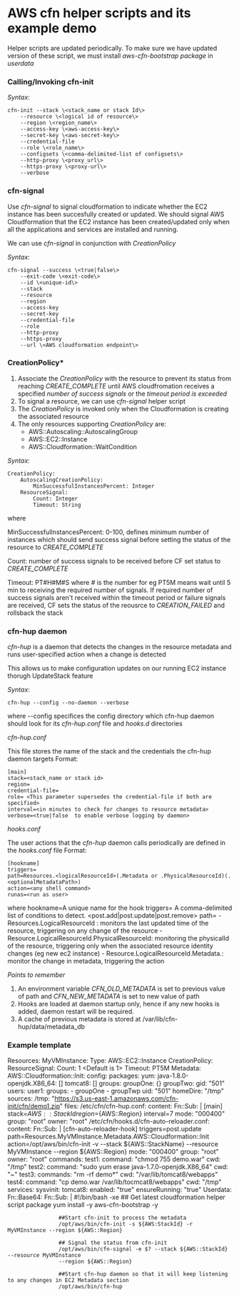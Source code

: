 
# AWS cfn helper scripts and its example demo

Helper scripts are updated periodically. To make sure we have updated version of these script, we must install *_aws-cfn-bootstrap package_* in _userdata_

### **Calling/Invoking cfn-init**

_Syntax_: 
```
cfn-init --stack \<stack_name or stack Id\>
    --resource \<logical id of resource\>
    --region \<region_name\>
    --access-key \<aws-access-key\>
    --secret-key \<aws-secret-key\>
    --credential-file 
    --role \<role_name\>
    --configsets \<comma-delimited-list of configsets\>
    --http-proxy \<proxy_url\>
    --https-proxy \<proxy-url\>
    --verbose
```

### **cfn-signal**

Use _cfn-signal_ to signal cloudformation to indicate whether the EC2 instance has been succesfully created or updated. We should signal AWS Cloudformation that the EC2 instance has been created/updated only when all the applications and services are installed and running.

We can use *cfn-signal* in conjunction with *CreationPolicy*

_Syntax_:
```
cfn-signal --success \<true|false\>
    --exit-code \<exit-code\>
    --id \<unique-id\>
    --stack
    --resource
    --region
    --access-key 
    --secret-key
    --credential-file
    --role
    --http-proxy
    --https-proxy
    --url \<AWS cloudformation endpoint\>

```

### **CreationPolicy***

1. Associate the _CreationPolicy_ with the resource to prevent its status from reaching _CREATE_COMPLETE_ until AWS cloudfromation receives a specified _number of success signals_ or the _timeout period is exceeded_
2. To signal a resource, we can use _cfn-signal_ helper script
3. The _CreationPolicy_ is invoked only when the Cloudformation is creating the associated resource
4. The only resources supporting _CreationPolicy_ are:
    - AWS::Autoscaling::AutoscalingGroup
    - AWS::EC2::Instance
    - AWS::Cloudformation::WaitCondition

_Syntax_:
```
CreationPolicy:
    AutoscalingCreationPolicy:
        MinSuccessfulInstancesPercent: Integer
    ResourceSignal:
        Count: Integer
        Timeout: String

```

where 

MinSuccessfulInstancesPercent: 0-100, defines minimum number of instances which should send success signal before setting the status of the resource to *CREATE_COMPLETE*

Count: number of success signals to be received before CF set status to *CREATE_COMPLETE*

Timeout: PT#H#M#S where # is the number for eg PT5M means wait until 5 min to receiving the required number of signals. If required number of success signals aren't received within the timeout period or failure signals are received, CF sets the status of the reousrce to *CREATION_FAILED* and rollsback  the stack 


### **cfn-hup daemon**

*_cfn-hup_* is a daemon that detects the changes in the resource metadata and runs user-specified action when a change is detected

This allows us to make configuration updates on our running EC2 instance thorugh UpdateStack feature

_Syntax_:

```
cfn-hup --config --no-daemon --verbose

```
where
--config specifices the config directory which cfn-hup daemon should look for its _cfn-hup.conf_ file and _hooks.d_ directories


*_cfn-hup.conf_*

This file stores the name of the stack and the credentials the cfn-hup daemon targets
Format:
```
[main]
stack=<stack_name or stack id>
region=
credential-file=
role= <This parameter supersedes the credential-file if both are specified>
interval=<in minutes to check for changes to resource metadata>
verbose=<true|false  to enable verbose logging by daemon>
```

*_hooks.conf_*

The user actions that the _cfn-hup_ daemon calls periodically  are defined in the _hooks.conf_ file
Format:
```
[hookname]
triggers=
path=Resources.<logicalResourceId>(.Metadata or .PhysicalResourceId)(.<optionalMetadataPath>)
action=<any shell command>
runas=<run as user>
```

where 
hookname=A unique name for the hook
triggers= A comma-delimited list of conditions to detect. \<post.add|post.update|post.remove\>
path=
    - Resources.LogicalResourceId : monitors the last updated time of the resource, triggering on any change of the resource
    - Resource.LogicalResourceId.PhysicalResourceId: monitoring the physicalId of the resource, triggering only when the associated resource identity changes (eg new ec2 instance)
    - Resource.LogicalResourceId.Metadata.<optionalMetadataPath>: monitor the change in metadata, triggering the action

*_Points to remember_*
1. An environment variable *CFN_OLD_METADATA* is set to previous value of path and *CFN_NEW_METADATA* is set to new value of path
2. Hooks are loaded at daemon startup only, hence if any new hooks is added, daemon restart will be required.
3. A cache of previous metadata is stored at /var/lib/cfn-hup/data/metadata_db

### Example template

Resources:
    MyVMInstance:
        Type: AWS::EC2::Instance
        CreationPolicy:
            ResourceSignal:
                Count: 1 \<Default is 1\>
                Timeout: PT5M
        Metadata:
            AWS::Cloudformation::Init:
                config:
                    packages:
                        yum: 
                            java-1.8.0-openjdk.X86_64: []
                            tomcat8: []
                    groups:
                        groupOne: {}
                        groupTwo:
                            gid: "501"
                    users:
                        user1:
                            groups:
                                - groupOne
                                - groupTwp
                            uid: "501"
                            homeDire: "/tmp" 
                    sources:
                        /tmp: "https://s3.us-east-1.amazonaws.com/cfn-init/cfn/demo1.zip"
                    files:
                        /etc/cfn/cfn-hup.conf:
                            content: 
                                Fn::Sub: |
                                    [main]
                                    stack=${AWS::StackId}
                                    region=${AWS::Region}
                                    interval=7
                            mode: "000400"
                            group: "root"
                            owner: "root"
                        /etc/cfn/hooks.d/cfn-auto-reloader.conf:
                            content:
                                Fn::Sub: |
                                    [cfn-auto-reloader-hook]
                                    triggers=post.update
                                    path=Resources.MyVMInstance.Metadata.AWS::Cloudformation::Init
                                    action=/opt/aws/bin/cfn-init -v --stack ${AWS::StackName} --resource MyVMInstance --region ${AWS::Region}
                            mode: "000400"
                            group: "root"
                            owner: "root"
                    commands:
                        test1:
                            command: "chmod 755 demo.war"
                            cwd: "/tmp"
                        test2:
                            command: "sudo yum erase java-1.7.0-openjdk.X86_64"
                            cwd: "~"
                        test3:
                            commands: "rm -rf demo*"
                            cwd: "/var/lib/tomcat8/webapps"
                        test4:
                            command: "cp demo.war /var/lib/tocmcat8/webapps"
                            cwd: "/tmp"
                    services:
                        sysvinit:
                            tomcat8:
                                enabled: "true"
                                ensureRunning: "true"
        Userdata:
            Fn::Base64: 
                Fn::Sub: |
                    #!/bin/bash -xe
                    ## Get latest cloudformation helper script package
                    yum install -y aws-cfn-bootstrap -y
                    
                    ##Start cfn-init to process the metadata
                    /opt/aws/bin/cfn-init -s ${AWS:StackId} -r MyVMInstance --region ${AWS::Region}

                    ## Signal the status from cfn-init
                    /opt/aws/bin/cfn-signal -e $? --stack ${AWS::StackId} --resource MyVMInstance 
                    --region ${AWS::Region}

                    ##Start cfn-hup daemon so that it will keep listening to any changes in EC2 Metadata section
                    /opt/aws/bin/cfn-hup 
                